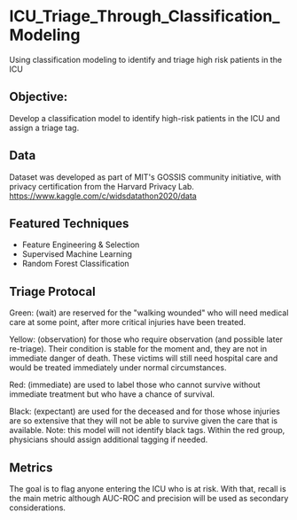 # ICU_Triage_Through_Classification_Modeling
Using classification modeling to identify and triage high risk patients in the ICU

## Objective:
Develop a classification model to identify high-risk patients in the ICU and assign a triage tag.

## Data
Dataset was developed as part of MIT's GOSSIS community initiative, with privacy certification from the Harvard Privacy Lab. https://www.kaggle.com/c/widsdatathon2020/data

## Featured Techniques
* Feature Engineering & Selection
* Supervised Machine Learning
* Random Forest Classification

## Triage Protocal

Green: (wait) are reserved for the "walking wounded" who will need medical care at some point, after more critical injuries have been treated.  

Yellow: (observation) for those who require observation (and possible later re-triage). Their condition is stable for the moment and, they are not in immediate danger of death. These victims will still need hospital care and would be treated immediately under normal circumstances.  

Red: (immediate) are used to label those who cannot survive without immediate treatment but who have a chance of survival.  

Black: (expectant) are used for the deceased and for those whose injuries are so extensive that they will not be able to survive given the care that is available. Note: this model will not identify black tags. Within the red group, physicians should assign additional tagging if needed.

## Metrics
The goal is to flag anyone entering the ICU who is at risk. With that, recall is the main metric although AUC-ROC and precision will be used as secondary considerations.
